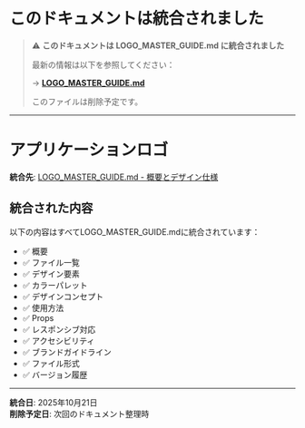 # このドキュメントは統合されました

> ⚠️ **このドキュメントは LOGO_MASTER_GUIDE.md に統合されました**
> 
> 最新の情報は以下を参照してください：
> 
> → **[LOGO_MASTER_GUIDE.md](./LOGO_MASTER_GUIDE.md)**
> 
> このファイルは削除予定です。

---

# アプリケーションロゴ

**統合先**: [LOGO_MASTER_GUIDE.md - 概要とデザイン仕様](./LOGO_MASTER_GUIDE.md#概要)

## 統合された内容

以下の内容はすべてLOGO_MASTER_GUIDE.mdに統合されています：

- ✅ 概要
- ✅ ファイル一覧
- ✅ デザイン要素
- ✅ カラーパレット
- ✅ デザインコンセプト
- ✅ 使用方法
- ✅ Props
- ✅ レスポンシブ対応
- ✅ アクセシビリティ
- ✅ ブランドガイドライン
- ✅ ファイル形式
- ✅ バージョン履歴

---

**統合日**: 2025年10月21日  
**削除予定日**: 次回のドキュメント整理時
